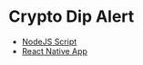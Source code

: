 # Crypto Dip Alert

- [NodeJS Script](./scripts/nodejs-crypto-dip-alert/README.md)
- [React Native App](./app/README.md)
